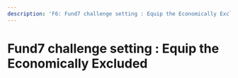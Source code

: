 ```yaml
---
description: 'F6: Fund7 challenge setting : Equip the Economically Excluded'
---
```


# Fund7 challenge setting : Equip the Economically Excluded

